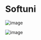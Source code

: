 # Softuni

![image](https://user-images.githubusercontent.com/106478447/186514628-1fadeb58-260a-405e-9713-bd1c81a0b6fe.png)

![image](https://user-images.githubusercontent.com/106478447/186514797-5f23f0d7-e7bd-4a2b-b480-e2299c6476c8.png)
